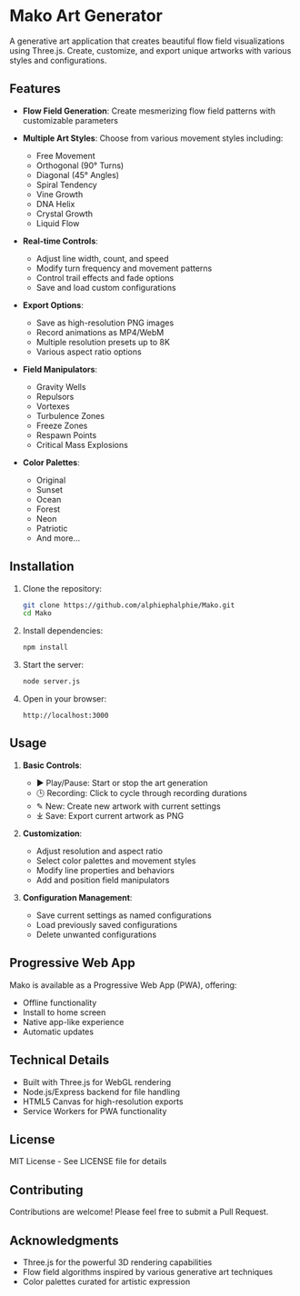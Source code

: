 # Mako Art Generator

A generative art application that creates beautiful flow field visualizations using Three.js. Create, customize, and export unique artworks with various styles and configurations.

## Features

- **Flow Field Generation**: Create mesmerizing flow field patterns with customizable parameters
- **Multiple Art Styles**: Choose from various movement styles including:
  - Free Movement
  - Orthogonal (90° Turns)
  - Diagonal (45° Angles)
  - Spiral Tendency
  - Vine Growth
  - DNA Helix
  - Crystal Growth
  - Liquid Flow

- **Real-time Controls**:
  - Adjust line width, count, and speed
  - Modify turn frequency and movement patterns
  - Control trail effects and fade options
  - Save and load custom configurations

- **Export Options**:
  - Save as high-resolution PNG images
  - Record animations as MP4/WebM
  - Multiple resolution presets up to 8K
  - Various aspect ratio options

- **Field Manipulators**:
  - Gravity Wells
  - Repulsors
  - Vortexes
  - Turbulence Zones
  - Freeze Zones
  - Respawn Points
  - Critical Mass Explosions

- **Color Palettes**:
  - Original
  - Sunset
  - Ocean
  - Forest
  - Neon
  - Patriotic
  - And more...

## Installation

1. Clone the repository:
   ```bash
   git clone https://github.com/alphiephalphie/Mako.git
   cd Mako
   ```

2. Install dependencies:
   ```bash
   npm install
   ```

3. Start the server:
   ```bash
   node server.js
   ```

4. Open in your browser:
   ```
   http://localhost:3000
   ```

## Usage

1. **Basic Controls**:
   - ▶️ Play/Pause: Start or stop the art generation
   - 🕒 Recording: Click to cycle through recording durations
   - ✎ New: Create new artwork with current settings
   - ⤓ Save: Export current artwork as PNG

2. **Customization**:
   - Adjust resolution and aspect ratio
   - Select color palettes and movement styles
   - Modify line properties and behaviors
   - Add and position field manipulators

3. **Configuration Management**:
   - Save current settings as named configurations
   - Load previously saved configurations
   - Delete unwanted configurations

## Progressive Web App

Mako is available as a Progressive Web App (PWA), offering:
- Offline functionality
- Install to home screen
- Native app-like experience
- Automatic updates

## Technical Details

- Built with Three.js for WebGL rendering
- Node.js/Express backend for file handling
- HTML5 Canvas for high-resolution exports
- Service Workers for PWA functionality

## License

MIT License - See LICENSE file for details

## Contributing

Contributions are welcome! Please feel free to submit a Pull Request.

## Acknowledgments

- Three.js for the powerful 3D rendering capabilities
- Flow field algorithms inspired by various generative art techniques
- Color palettes curated for artistic expression